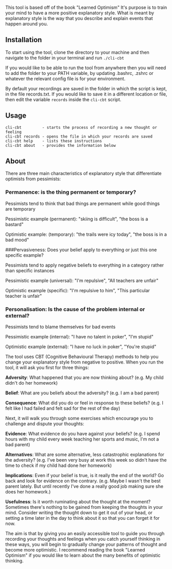 This tool is based off of the book "Learned Optimism"
It's purpose is to train your mind to have a more positive explanatory style. What is meant by explanatory style is the way that you describe and explain events that happen around you.

## Installation
To start using the tool, clone the directory to your machine and then navigate to the folder in your terminal and run `./cli-cbt`

If you would like to be able to run the tool from anywhere then you will need to add the folder to your PATH variable, by updating .bashrc, .zshrc or whatever the relevant config file is for your environment.

By default your recordings are saved in the folder in which the script is kept, in the file records.txt. If you would like to save it in a different location or file, then edit the variable `records` inside the `cli-cbt` script.

## Usage
```
cli-cbt         - starts the process of recording a new thought or feeling
cli-cbt records - opens the file in which your records are saved
cli-cbt help    - lists these instructions
cli-cbt about   - provides the information below
```

## About
There are three main characteristics of explanatory style that differentiate optimists from pessimists:

### Permanence: is the thing permanent or temporary?

Pessimists tend to think that bad things are permanent while good things are temporary

Pessimistic example (permanent): "skiing is difficult", "the boss is a bastard"

Optimistic example: (temporary): "the trails were icy today", "the boss is in a bad mood"

###Pervasiveness: Does your belief apply to everything or just this one specific example?

Pessimists tend to apply negative beliefs to everything in a category rather than specific instances

Pessimistic example (universal): "I'm repulsive", "All teachers are unfair"

Optimistic example (specific): "I'm repulsive to him", "This particular teacher is unfair"

### Personalisation: Is the cause of the problem internal or external?

Pessimists tend to blame themselves for bad events

Pessimistic example (internal): "I have no talent in poker", "I'm stupid"

Optimistic example (external): "I have no luck in poker", "You're stupid"

The tool uses CBT (Cognitive Behavioural Therapy) methods to help you change your explanatory style from negative to positive.
When you run the tool, it will ask you first for three things:

**Adversity**: What happened that you are now thinking about? (e.g. My child didn't do her homework)

**Belief**: What are you beliefs about the adversity? (e.g. I am a bad parent)

**Consequence**: What did you do or feel in response to these beliefs? (e.g. I felt like I had failed and felt sad for the rest of the day)

Next, it will walk you through some exercises which encourage you to challenge and dispute your thoughts:

**Evidence**: What evidence do you have against your beliefs? (e.g. I spend hours with my child every week teaching her sports and music, I'm not a bad parent)

**Alternatives**: What are some alternative, less catastrophic explanations for the adversity? (e.g. I've been very busy at work this week so didn't have the time to check if my child had done her homework)

**Implications**: Even if your belief is true, is it really the end of the world? Go back and look for evidence on the contrary. (e.g. Maybe I wasn't the best parent lately. But until recently I've done a really good job making sure she does her homework.)

**Usefulness**: Is it worth ruminating about the thought at the moment? Sometimes there's nothing to be gained from keeping the thoughts in your mind. Consider writing the thought down to get it out of your head, or setting a time later in the day to think about it so that you can forget it for now.

The aim is that by giving you an easily accessible tool to guide you through recording your thoughts and feelings when you catch yourself thinking in these ways, you will begin to gradually change your patterns of thought and become more optimistic. I recommend reading the book "Learned Optimism" if you would like to learn about the many benefits of optimistic thinking.
